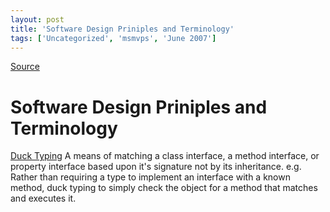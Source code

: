 ```yaml
---
layout: post
title: 'Software Design Priniples and Terminology'
tags: ['Uncategorized', 'msmvps', 'June 2007']
---
```

[Source](http://blogs.msmvps.com/peterritchie/2007/06/12/software-design-priniples-and-terminology/ "Permalink to Software Design Priniples and Terminology")

# Software Design Priniples and Terminology

[Duck Typing][1] A means of matching a class interface, a method interface, or property interface based upon it's signature not by its inheritance. e.g. Rather than requiring a type to implement an interface with a known method, duck typing to simply check the object for a method that matches and executes it.

[1]: http://en.wikipedia.org/wiki/Duck_typing


